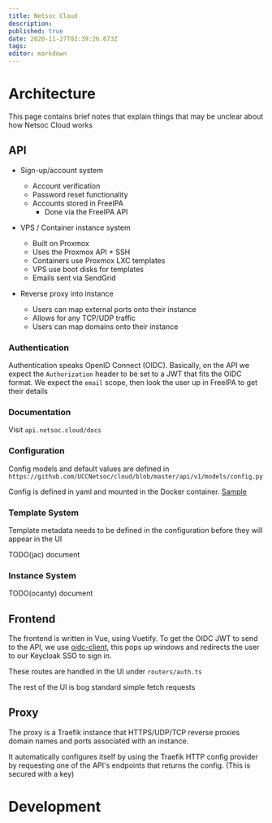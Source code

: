 ```yaml
---
title: Netsoc Cloud
description: 
published: true
date: 2020-11-27T02:39:26.673Z
tags: 
editor: markdown
---
```


# Architecture

This page contains brief notes that explain things that may be unclear about how Netsoc Cloud works

## API

* Sign-up/account system
	* Account verification
  * Password reset functionality
  * Accounts stored in FreeIPA
  	* Done via the FreeIPA API
  
* VPS / Container instance system
	* Built on Proxmox
  	* Uses the Proxmox API + SSH
	* Containers use Proxmox LXC templates
  * VPS use boot disks for templates
  * Emails sent via SendGrid

* Reverse proxy into instance
	* Users can map external ports onto their instance
  	* Allows for any TCP/UDP traffic
  * Users can map domains onto their instance

### Authentication

Authentication speaks OpenID Connect (OIDC). 
Basically, on the API we expect the `Authorization` header to be set to a JWT that fits the OIDC format. We expect the `email` scope, then look the user up in FreeIPA to get their details

### Documentation

Visit `api.netsoc.cloud/docs`

### Configuration

Config models and default values are defined in `https://github.com/UCCNetsoc/cloud/blob/master/api/v1/models/config.py`

Config is defined in yaml and mounted in the Docker container. [Sample](https://github.com/UCCNetsoc/cloud/blob/master/config.sample.yml)

### Template System

Template metadata needs to be defined in the configuration before they will appear in the UI

TODO(jac) document

### Instance System

TODO(ocanty) document

## Frontend

The frontend is written in Vue, using Vuetify.
To get the OIDC JWT to send to the API, we use [oidc-client](https://github.com/IdentityModel/oidc-client-js), this pops up windows and redirects the user to our Keycloak SSO to sign in.

These routes are handled in the UI under `routers/auth.ts`

The rest of the UI is bog standard simple fetch requests

## Proxy

The proxy is a Traefik instance that HTTPS/UDP/TCP reverse proxies domain names and ports associated with an instance.

It automatically configures itself by using the Traefik HTTP config provider by requesting one of the API's endpoints that returns the config. (This is secured with a key)

# Development
